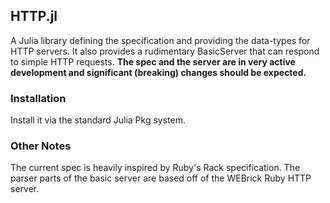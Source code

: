 ## HTTP.jl

A Julia library defining the specification and providing the data-types for HTTP servers. It also provides a rudimentary BasicServer that can respond to simple HTTP requests. **The spec and the server are in very active development and significant (breaking) changes should be expected.**

### Installation

Install it via the standard Julia Pkg system.

### Other Notes

The current spec is heavily inspired by Ruby's Rack specification. The parser parts of the basic server are based off of the WEBrick Ruby HTTP server.
